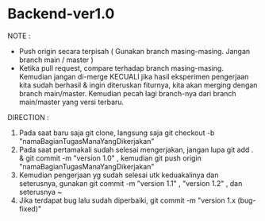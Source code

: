 # Backend-ver1.0

NOTE :
- Push origin secara terpisah ( Gunakan branch masing-masing. Jangan branch main / master )
- Ketika pull request, compare terhadap branch masing-masing. Kemudian jangan di-merge KECUALI jika hasil eksperimen pengerjaan kita sudah berhasil & ingin diteruskan fiturnya, kita akan merging dengan branch main/master. Kemudian pecah lagi branch-nya dari branch main/master yang versi terbaru.

DIRECTION :
1. Pada saat baru saja git clone, langsung saja git checkout -b "namaBagianTugasManaYangDikerjakan"
2. Pada saat pertamakali sudah selesai mengerjakan, jangan lupa git add . & git commit -m "version 1.0" , kemudian git push origin "namaBagianTugasManaYangDikerjakan"
3. Kemudian pengerjaan yg sudah selesai utk keduakalinya dan seterusnya, gunakan git commit -m "version 1.1" , "version 1.2" , dan seterusnya ~
4. Jika terdapat bug lalu sudah diperbaiki, git commit -m "version 1.x (bug-fixed)"
